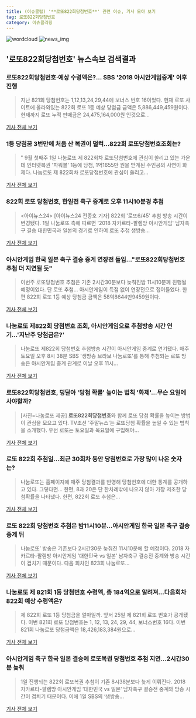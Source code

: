 ```yaml
---
title: (이슈클립) '**로또822회당첨번호**' 관련 이슈, 기사 모아 보기
tag: 로또822회당첨번호
category: 이슈클리핑
---
```

![wordcloud](https://s3.ap-northeast-2.amazonaws.com/lyrics101-wordcloud/2018-09-01-1535808794.png)
![news_img](https://user-images.githubusercontent.com/42597476/44507050-1206f400-a6e4-11e8-8d98-7ffbfebb353f.png)
## **'**로또822회당첨번호**'** 뉴스속보 검색결과
### **로또822회당첨번호**·예상 수령액은?… SBS '2018 아시안게임중계' 이후 진행

>지난 821회 당첨번호는 1,12,13,24,29,44에 보너스 번호 16이었다.   현재 로또 사이트에 올라와있는 822회 로또 1등 예상 당첨금 금액은 5,886,449,459원이다. 현재까지 로또 누적 판매금은 24,475,164,000원 인것으로...

<a href="http://www.kyeongin.com/main/view.php?key=20180901002102318" target="_blank">기사 전체 보기</a>

### 1등 당첨꿈 3번만에 처음 산 복권이 덜컥…822회 로또당첨번호조회는?

>" 9월 첫째주 1일 나눔로또 제 822회차 로또당첨번호에 관심이 쏠리고 있는 가운데 인터넷복권 '파워볼' 1등에 당첨, 1억1655만 원을 받게된 주인공의 사연이 화제다. 나눔로또 제 822회차 로또당첨번호에 관심이 쏠리고...

<a href="http://www.mediapen.com/news/view/379784" target="_blank">기사 전체 보기</a>

### 822회 로또 당첨번호, 한일전 축구 중계로 오후 11시10분경 추첨

><아이뉴스24> [아이뉴스24 전종호 기자] 822회 '로또6/45' 추첨 방송 시간이 변경됐다. 1일 나눔로또 측에 따르면 '2018 자카르타-팔렘방 아시안게임' 남자축구 결승 대한민국과 일본의 경기로 인하여 로또 추첨 생방송...

<a href="http://www.inews24.com/php/news_view.php?g_serial=1122367&g_menu=050300&rrf=nv" target="_blank">기사 전체 보기</a>

### 아시안게임 한국 일본 축구 결승 중계 연장전 돌입..."**로또822회당첨번호** 추첨 더 지연될 듯"

>이번주 로또당첨번호 추첨은 기존 2시간30분보다 늦춰진밤 11시10분께 진행될 예정이었다. 단 로또 추첨... 아시안게임이 득점 없이 연장전으로 접어들었다. 한편 822회 로또 1등 예상 당첨금 금액은 58억8644만9459원이다.

<a href="http://www.kookje.co.kr/news2011/asp/newsbody.asp?code=0600&key=20180901.99099000121" target="_blank">기사 전체 보기</a>

### 나눔로또 제822회 당첨번호 조회, 아시안게임으로 추첨방송 시간 연기…'지난주 당첨금은?'

>나눔로또 제822회 당첨번호 추첨방송 시간이 아시안게임 중계로 연기됐다. 매주 토요일 오후 8시 38분 SBS '생방송 브라보 나눔로또'를 통해 추첨되는 로또 방송은 아시안게임 중계 관계로 이날 오후 11시...

<a href="http://www.topstarnews.net/news/articleView.html?idxno=475027" target="_blank">기사 전체 보기</a>

### **로또822회당첨번호**, 덩달아 '당첨 확률' 높이는 법칙 '화제'…무슨 요일에 사야할까?

>[사진=나눔로또 제공] **로또822회당첨번호**와 함께 로또 당첨 확률을 높이는 방법이 관심을 모으고 있다. TV조선 '주말뉴스'는 로또당첨 확률을 높일 수 있는 법칙을 소개했다. 우선 로또는 토요일과 목요일에 구입해야...

<a href="http://www.wikileaks-kr.org/news/articleView.html?idxno=33613" target="_blank">기사 전체 보기</a>

### 로또 822회 추첨일…최근 30회차 동안 당첨번호로 가장 많이 나온 숫자는?

>나눔로또는 홈페이지에 매주 당첨결과를 반영해 당첨번호에 대한 통계를 공개하고 있다. 그렇다면... 한편, 8과 20은 단 한차례밖에 나오지 않아 가장 저조한 당첨확률을 나타냈다. 한편, 822회 로또 추첨은...

<a href="http://www.newsworks.co.kr/news/articleView.html?idxno=212063" target="_blank">기사 전체 보기</a>

### 로또 822회 당첨번호 추첨은 밤11시10분...아시안게임 한국 일본 축구 결승 중계 뒤

>나눔로또’ 방송은 기존보다 2시간30분 늦춰진 11시10분에 할 예정이다. 2018 자카르타-팔렘방 아시안게임 ’대한민국 vs 일본’ 남자축구 결승전 중계와 방송 시간이 겹치기 때문이다. 다음 회차인 823회 나눔로또...

<a href="http://www.kookje.co.kr/news2011/asp/newsbody.asp?code=0600&key=20180901.99099000109" target="_blank">기사 전체 보기</a>

### 나눔로또 제 821회 1등 당첨번호 수령액, 총 184억으로 알려져…다음회차 822회 예상 수령액은?

>제 822회 로또 1등 당첨금을 얼마일까. 앞서 25일 제 821회 로또 번호가 공개됐다. 이번 821회 로또 당첨번호는 1, 12, 13, 24, 29, 44, 보너스번호 16다. 이번 821회 나눔로또 당첨금액은 18,426,183,384원으로...

<a href="http://www.topstarnews.net/news/articleView.html?idxno=473908" target="_blank">기사 전체 보기</a>

### 아시안게임 축구 한국 일본 결승에 로또복권 당첨번호 추첨 지연...2시간30분 늦춰

>1일 진행되는 822회 로또복권 추첨이 기존 8시38분보다 늦게 이뤄진다. 2018 자카르타-팔렘방 아시안게임 ’대한민국 vs 일본’ 남자축구 결승전 중계와 방송 시간이 겹치기 때문이다. 이에 1일 SBS의 ‘생방송...

<a href="http://www.kookje.co.kr/news2011/asp/newsbody.asp?code=0600&key=20180901.99099000054" target="_blank">기사 전체 보기</a>


